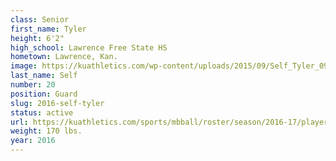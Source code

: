 ```yaml
---
class: Senior
first_name: Tyler
height: 6'2"
high_school: Lawrence Free State HS
hometown: Lawrence, Kan.
image: https://kuathletics.com/wp-content/uploads/2015/09/Self_Tyler_09152015.jpg
last_name: Self
number: 20
position: Guard
slug: 2016-self-tyler
status: active
url: https://kuathletics.com/sports/mbball/roster/season/2016-17/player/tyler-self/
weight: 170 lbs.
year: 2016
---
```

